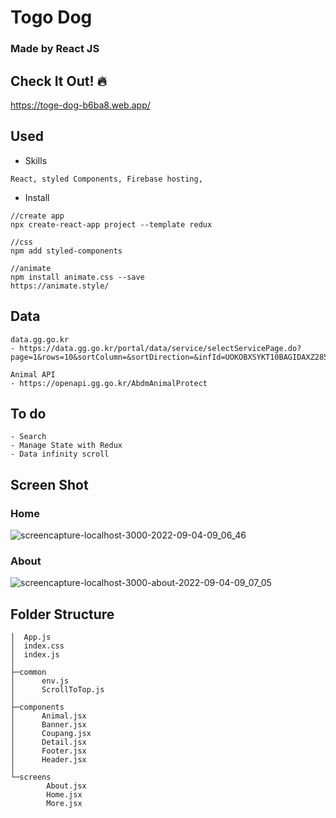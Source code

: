 # Togo Dog
### Made by React JS

## Check It Out! :fire:
https://toge-dog-b6ba8.web.app/

## Used
- Skills
```
React, styled Components, Firebase hosting,
```
- Install
```
//create app
npx create-react-app project --template redux

//css
npm add styled-components

//animate
npm install animate.css --save
https://animate.style/

```
## Data
```
data.gg.go.kr
- https://data.gg.go.kr/portal/data/service/selectServicePage.do?page=1&rows=10&sortColumn=&sortDirection=&infId=UOKOBXSYKT10BAGIDAXZ28522406&infSeq=1&order=&loc=

Animal API
- https://openapi.gg.go.kr/AbdmAnimalProtect
```

## To do
```
- Search
- Manage State with Redux
- Data infinity scroll
```

## Screen Shot

### Home
![screencapture-localhost-3000-2022-09-04-09_06_46](https://user-images.githubusercontent.com/55618626/188291399-d3168533-a893-469e-982a-fe5f1eca57f3.png)


### About
![screencapture-localhost-3000-about-2022-09-04-09_07_05](https://user-images.githubusercontent.com/55618626/188291400-79c002be-ca84-457d-971d-fcea66d9533a.png)



## Folder Structure 
```
│  App.js
│  index.css
│  index.js
│
├─common
│      env.js
│      ScrollToTop.js
│
├─components
│      Animal.jsx
│      Banner.jsx
│      Coupang.jsx
│      Detail.jsx
│      Footer.jsx
│      Header.jsx
│
└─screens
        About.jsx
        Home.jsx
        More.jsx
```


